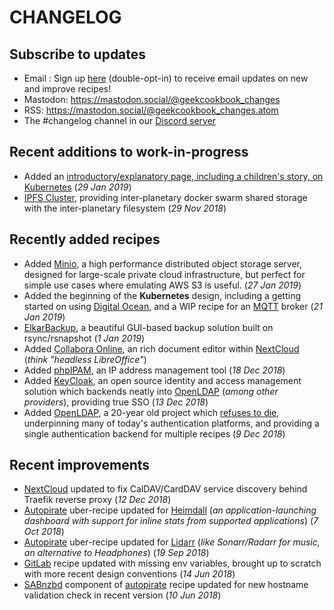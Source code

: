 # CHANGELOG

## Subscribe to updates

* Email : Sign up [here](http://eepurl.com/dfx95n) (double-opt-in) to receive email updates on new and improve recipes!
* Mastodon: https://mastodon.social/@geekcookbook_changes
* RSS: https://mastodon.social/@geekcookbook_changes.atom
* The #changelog channel in our [Discord server](http://chat.funkypenguin.co.nz)

## Recent additions to work-in-progress

* Added an [introductory/explanatory page, including a children's story, on Kubernetes](/kubernetes/start/) (_29 Jan 2019_)
* [IPFS Cluster](/recipes/ipfs-cluster/), providing inter-planetary docker swarm shared storage with the inter-planetary filesystem (_29 Nov 2018_)

## Recently added recipes

* Added [Minio](/recipes/minio/), a high performance distributed object storage server, designed for large-scale private cloud infrastructure, but perfect for simple use cases where emulating AWS S3 is useful. (_27 Jan 2019_)
* Added the beginning of the **Kubernetes** design, including a getting started on using [Digital Ocean,](/kubernetes/digitalocean/) and a WIP recipe for an [MQTT](/recipes/mqtt/) broker (_21 Jan 2019_)
* [ElkarBackup](/recipes/elkarbackup/), a beautiful GUI-based backup solution built on rsync/rsnapshot (_1 Jan 2019_)
* Added [Collabora Online](/recipes/collabora-online), an rich document editor within [NextCloud](/recipes/nextcloud/) (_think "headless LibreOffice"_)
* Added [phpIPAM](/recipes/phpipam), an IP address management tool (_18 Dec 2018_)
* Added [KeyCloak](/recipes/keycloak), an open source identity and access management solution which backends neatly into [OpenLDAP](/recipes/openldap/) (_among other providers_), providing true SSO (_13 Dec 2018_)
* Added [OpenLDAP](/recipes/openldap/), a 20-year old project which [refuses to die](https://www.youtube.com/watch?v=cnQEo4bazIo), underpinning many of today's authentication platforms, and providing a single authentication backend for multiple recipes (_9 Dec 2018_)


## Recent improvements

* [NextCloud](/recipes/nextcloud/) updated to fix CalDAV/CardDAV service discovery behind Traefik reverse proxy (_12 Dec 2018_)
* [Autopirate](/recipes/autopirate/start/) uber-recipe updated for [Heimdall](/recipes/autopirate/heimdall/) (_an application-launching dashboard with support for inline stats from supported applications_) (_7 Oct 2018_)
* [Autopirate](/recipes/autopirate/start/) uber-recipe updated for [Lidarr](/recipes/autopirate/lidarr/) (_like Sonarr/Radarr for music, an alternative to Headphones_) (_19 Sep 2018_)
* [GitLab](/recipes/gitlab/) recipe updated with missing env variables, brought up to scratch with more recent design conventions (_14 Jun 2018_)
* [SABnzbd](/recipes/autopirate/sabnzbd/) component of [autopirate](/recipes/autopirate/start/) recipe updated for new hostname validation check in recent version (_10 Jun 2018_)
